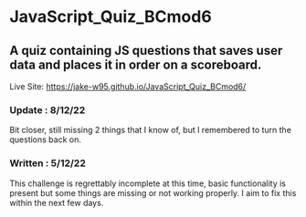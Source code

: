 # JavaScript_Quiz_BCmod6
## A quiz containing JS questions that saves user data and places it in order on a scoreboard.

Live Site: https://jake-w95.github.io/JavaScript_Quiz_BCmod6/

### Update : 8/12/22
Bit closer, still missing 2 things that I know of, but I remembered to turn the questions back on.

### Written : 5/12/22
This challenge is regrettably incomplete at this time, basic functionality is present but some things are missing or not working properly.
I aim to fix this within the next few days.
